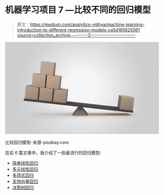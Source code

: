 # 机器学习项目 7 —比较不同的回归模型

> 原文：<https://medium.com/analytics-vidhya/machine-learning-introduction-to-different-regression-models-ca5d16562556?source=collection_archive---------3----------------------->

![](img/bb79e38566ad598379b92c6fea3b0669.png)

比较回归模型-来源-pixabay.com

在前 6 篇文章中，我介绍了一些最流行的回归模型:

*   [简单线性回归](/@omairaasim/machine-learning-project-1-predict-salary-using-simple-linear-regression-d83c498d4e05)
*   [多元线性回归](/@omairaasim/machine-learning-project-2-predict-profit-using-multiple-linear-regression-10e736d8bba5)
*   [多项式回归](/@omairaasim/machine-learning-project-3-predict-salary-using-polynomial-regression-7024c7bace4f)
*   [支持向量回归](/@omairaasim/machine-learning-project-4-predict-salary-using-support-vector-regression-dd519e549468)
*   [决策树回归](/@omairaasim/machine-learning-project-5-predict-salary-using-decision-tree-regression-cf1fe0cce169)